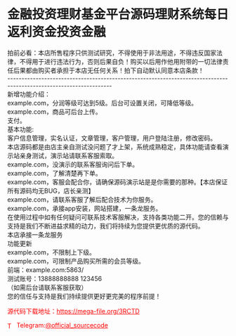 # 金融投资理财基金平台源码理财系统每日返利资金投资金融

拍前必看：本店所售程序只供测试研究，不得使用于非法用途，不得违反国家法律，不得用于进行违法行为，否则后果自负！购买以后用作他用附带的一切法律责任后果都由购买者承担于本店无任何关系！拍下自动默认同意本店条款！<br>-------------------------------------------------------------------------------------------------------------------<br>新增功能介绍：<br>example.com，分润等级可达到5级。后台可设置关闭，可降低等级。<br>example.com，商品可后台上传。<br>支付。<br>基本功能:<br>客户信息管理，实名认证，文章管理，客户管理，用户登陆注册，修改密码。<br>本店源码都是由店主亲自测试没问题了才上架，系统成熟稳定，具体功能请查看演示站亲身测试，演示站请联系客服索取。<br>example.com，没演示的联系客服询问后下单。<br>example.com，了解清楚再下单。<br>example.com，客服会配合你，请确保源码演示站是是你需要的那种。【本店保证所有源码均无BUG，店长亲测】<br>example.com，请联系客服了解后配合技术为你服务。<br>example.com，承接app安装，网站搭建，一条龙服务。<br>在使用过程中如有任何疑问可联系技术客服解决，支持各类功能二开。您的信赖与支持是我们不断进益求精的动力，我们将持续为您提供更优质的源代码。<br>本店承接一条龙服务<br>功能更新<br>example.com，不限制上下级。<br>example.com，可限制产品购买所需的会员等级。<br>前端：example.com:5863/<br>测试账号：13888888888     123456<br>（如需后台请联系客服获取）<br>您的信任与支持是我们持续提供更好更完美的程序前提！<br>


<p style="color: red;">源代码下载地址：<a href="https://mega-file.org/3RCTD" style="color: red;">https://mega-file.org/3RCTD</a></p><p style="color: red;"><img src="https://cdn-icons-png.flaticon.com/512/2111/2111646.png" alt="Telegram Icon" style="width: 16px; vertical-align: middle; margin-right: 5px;">Telegram:<a href="https://t.me/official_sourcecode" style="color: red;">@official_sourcecode</a></p>